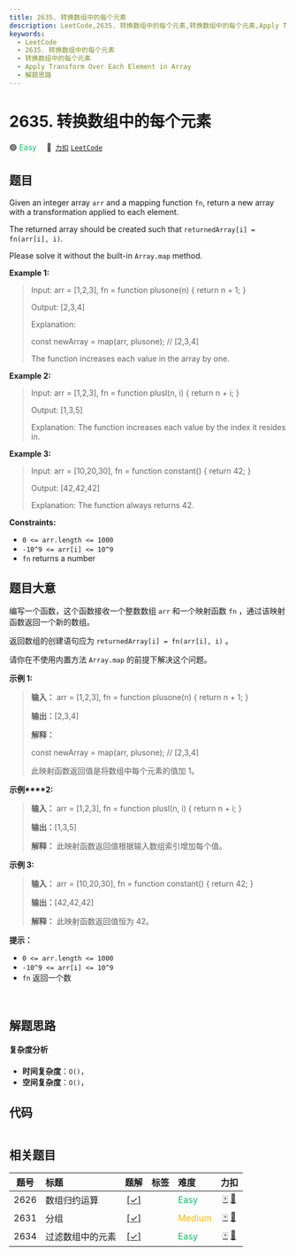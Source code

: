 ```yaml
---
title: 2635. 转换数组中的每个元素
description: LeetCode,2635. 转换数组中的每个元素,转换数组中的每个元素,Apply Transform Over Each Element in Array,解题思路
keywords:
  - LeetCode
  - 2635. 转换数组中的每个元素
  - 转换数组中的每个元素
  - Apply Transform Over Each Element in Array
  - 解题思路
---
```


# 2635. 转换数组中的每个元素

🟢 <font color=#15bd66>Easy</font>&emsp; 🔗&ensp;[`力扣`](https://leetcode.cn/problems/apply-transform-over-each-element-in-array) [`LeetCode`](https://leetcode.com/problems/apply-transform-over-each-element-in-array)

## 题目

Given an integer array `arr` and a mapping function `fn`, return a new array
with a transformation applied to each element.

The returned array should be created such that `returnedArray[i] = fn(arr[i],
i)`.

Please solve it without the built-in `Array.map` method.



**Example 1:**

> Input: arr = [1,2,3], fn = function plusone(n) { return n + 1; }
> 
> Output: [2,3,4]
> 
> Explanation:
> 
> const newArray = map(arr, plusone); // [2,3,4]
> 
> The function increases each value in the array by one. 

**Example 2:**

> Input: arr = [1,2,3], fn = function plusI(n, i) { return n + i; }
> 
> Output: [1,3,5]
> 
> Explanation: The function increases each value by the index it resides in.

**Example 3:**

> Input: arr = [10,20,30], fn = function constant() { return 42; }
> 
> Output: [42,42,42]
> 
> Explanation: The function always returns 42.

**Constraints:**

  * `0 <= arr.length <= 1000`
  * `-10^9 <= arr[i] <= 10^9`
  * `fn` returns a number


## 题目大意

编写一个函数，这个函数接收一个整数数组 `arr` 和一个映射函数  `fn` ，通过该映射函数返回一个新的数组。

返回数组的创建语句应为 `returnedArray[i] = fn(arr[i], i)` 。

请你在不使用内置方法 `Array.map` 的前提下解决这个问题。



**示例 1:**

> 
> 
> 
> 
> 
> **输入：** arr = [1,2,3], fn = function plusone(n) { return n + 1; }
> 
> **输出：**[2,3,4]
> 
> **解释：**
> 
> const newArray = map(arr, plusone); // [2,3,4]
> 
> 此映射函数返回值是将数组中每个元素的值加 1。
> 
> 

**示例****2:**

> 
> 
> 
> 
> 
> **输入：** arr = [1,2,3], fn = function plusI(n, i) { return n + i; }
> 
> **输出：**[1,3,5]
> 
> **解释：** 此映射函数返回值根据输入数组索引增加每个值。
> 
> 

**示例  3:**

> 
> 
> 
> 
> 
> **输入：** arr = [10,20,30], fn = function constant() { return 42; }
> 
> **输出：**[42,42,42]
> 
> **解释：** 此映射函数返回值恒为 42。
> 
> 



**提示：**

  * `0 <= arr.length <= 1000`
  * `-10^9 <= arr[i] <= 10^9`
  * `fn` 返回一个数

​​​​​​


## 解题思路

#### 复杂度分析

- **时间复杂度**：`O()`，
- **空间复杂度**：`O()`，

## 代码

```javascript

```

## 相关题目

<!-- prettier-ignore -->
| 题号 | 标题 | 题解 | 标签 | 难度 | 力扣 |
| :------: | :------ | :------: | :------ | :------ | :------: |
| 2626 | 数组归约运算 | [[✓]](/problem/2626.md) |  | <font color=#15bd66>Easy</font> | [🀄️](https://leetcode.cn/problems/array-reduce-transformation) [🔗](https://leetcode.com/problems/array-reduce-transformation) |
| 2631 | 分组 | [[✓]](/problem/2631.md) |  | <font color=#ffb800>Medium</font> | [🀄️](https://leetcode.cn/problems/group-by) [🔗](https://leetcode.com/problems/group-by) |
| 2634 | 过滤数组中的元素 | [[✓]](/problem/2634.md) |  | <font color=#15bd66>Easy</font> | [🀄️](https://leetcode.cn/problems/filter-elements-from-array) [🔗](https://leetcode.com/problems/filter-elements-from-array) |